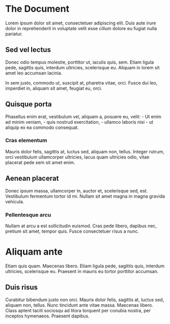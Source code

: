 # The Document
Lorem ipsum dolor sit amet, consectetuer adipiscing elit.
Duis aute irure dolor in reprehenderit in voluptate velit esse cillum dolore
eu fugiat nulla pariatur.

## Sed vel lectus
Donec odio tempus molestie, porttitor ut, iaculis quis, sem.
Etiam ligula pede, sagittis quis, interdum ultricies, scelerisque eu.
Aliquam in lorem sit amet leo accumsan lacinia.

In sem justo, commodo ut, suscipit at, pharetra vitae, orci.
Fusce dui leo, imperdiet in, aliquam sit amet, feugiat eu, orci.

## Quisque porta
Phasellus enim erat, vestibulum vel, aliquam a, posuere eu, velit:
    - Ut enim ad minim veniam,
    - quis nostrud exercitation,
    - ullamco laboris nisi
    - ut aliquip ex ea commodo consequat.

### Cras elementum
Mauris dolor felis, sagittis at, luctus sed, aliquam non, tellus.
Integer rutrum, orci vestibulum ullamcorper ultricies, lacus quam
ultricies odio, vitae placerat pede sem sit amet enim.

## Aenean placerat
Donec ipsum massa, ullamcorper in, auctor et, scelerisque sed, est.
Vestibulum fermentum tortor id mi.
Nullam sit amet magna in magna gravida vehicula.

### Pellentesque arcu
Nullam at arcu a est sollicitudin euismod.
Cras pede libero, dapibus nec, pretium sit amet, tempor quis.
Fusce consectetuer risus a nunc.

# Aliquam ante
Etiam quis quam. Maecenas libero.
Etiam ligula pede, sagittis quis, interdum ultricies, scelerisque eu.
Praesent in mauris eu tortor porttitor accumsan.

## Duis risus
Curabitur bibendum justo non orci.
Mauris dolor felis, sagittis at, luctus sed, aliquam non, tellus.
Nunc tincidunt ante vitae massa. Maecenas libero.
Class aptent taciti sociosqu ad litora torquent per conubia nostra,
per inceptos hymenaeos. Praesent dapibus.
